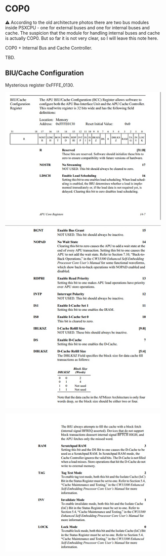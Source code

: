 # COP0

:warning: According to the old architecture photos there are two bus modules inside PSXCPU - one for external buses and one for internal buses and cache. The suspicion that the module for handling internal buses and cache is actually COP0. But so far it is not very clear, so I will leave this note here.

COP0 + Internal Bus and Cache Controller.

TBD.

## BIU/Cache Configuration

Mysterious register 0xFFFE_0130.

![BCC_001](/imgstore/core/BCC_001.jpg)

![BCC_002](/imgstore/core/BCC_002.jpg)

![BCC_003](/imgstore/core/BCC_003.jpg)

